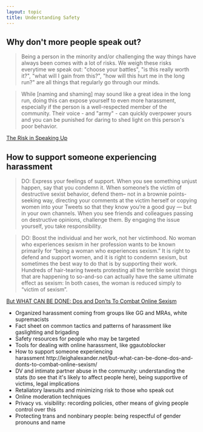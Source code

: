 ```yaml
---
layout: topic
title: Understanding Safety
---
```


## Why don't more people speak out?

>Being a person in the minority and/or challenging the way things have always been comes with a lot of risks. We weigh these risks everytime we speak out: "choose your battles", "is this really worth it?", "what will I gain from this?", "how will this hurt me in the long run?" are all things that regularly go through our minds.

>While [naming and shaming] may sound like a great idea in the long run, doing this can expose yourself to even more harassment, especially if the person is a well-respected member of the community. Their voice - and "army" - can quickly overpower yours and you can be punished for daring to shed light on this person's poor behavior.

[The Risk in Speaking Up](http://www.ashedryden.com/the-risk-in-speaking-up)

## How to support someone experiencing harassment

>DO: Express your feelings of support. When you see something unjust happen, say that you condemn it. When someone’s the victim of destructive sexist behavior, defend them– not in a brownie points-seeking way, directing your comments at the victim herself or copying women into your Tweets so that they know you’re a good guy — but in your own channels. When you see friends and colleagues passing on destructive opinions, challenge them. By engaging the issue yourself, you take responsibility.

>DO: Boost the individual and her work, not her victimhood. No woman who experiences sexism in her profession wants to be known primarily for “being a woman who experiences sexism.” It is right to defend and support women, and it is right to condemn sexism, but sometimes the best way to do that is by supporting their work. Hundreds of hair-tearing tweets protesting all the terrible sexist things that are happening to so-and-so can actually have the same ultimate effect as sexism: In both cases, the woman is reduced simply to “victim of sexism”.

[But WHAT CAN BE DONE: Dos and Don’ts To Combat Online Sexism](http://leighalexander.net/but-what-can-be-done-dos-and-donts-to-combat-online-sexism/)

<ul>
  <li>Organized harassment coming from groups like GG and MRAs, white supremacists</li>
  <li>Fact sheet on common tactics and patterns of harassment like gaslighting and brigading</li>
  <li>Safety resources for people who may be targeted</li>
  <li>Tools for dealing with online harassment, like ggautoblocker</li>
  <li>How to support someone experiencing harassment http://leighalexander.net/but-what-can-be-done-dos-and-donts-to-combat-online-sexism/</li>
  <li>DV and intimate partner abuse in the community: understanding the stats (to see that it's likely to affect people here), being supportive of victims, legal implications</li>
  <li>Retaliatory lawsuits and minimizing risk to those who speak out</li>
  <li>Online moderation techniques</li>
  <li>Privacy vs. visibility: recording policies, other means of giving people control over this</li>
  <li>Protecting trans and nonbinary people: being respectful of gender pronouns and name</li>
</ul>
